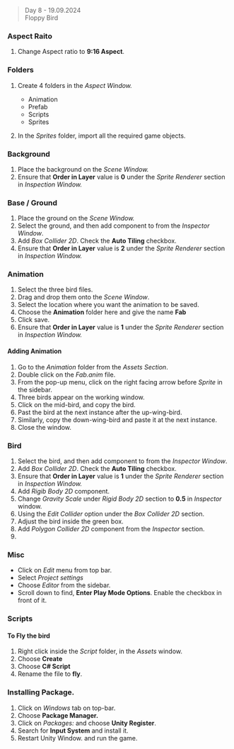 > Day 8 - 19.09.2024  
> Floppy Bird

### Aspect Raito
1. Change Aspect ratio to **9:16 Aspect**.

### Folders
1. Create 4 folders in the *Aspect Window.*  
    - Animation
    - Prefab
    - Scripts
    - Sprites

2. In the *Sprites* folder, import all the required game objects.

### Background

1. Place the background on the *Scene Window.*
2. Ensure that **Order in Layer** value is **0** under the *Sprite Renderer* section in *Inspection Window.*

### Base / Ground
1. Place the ground on the *Scene Window.*
2. Select the ground, and then add component to from the *Inspector Window*.
3. Add *Box Collider 2D*. Check the **Auto Tiling** checkbox.
4. Ensure that **Order in Layer** value is **2** under the *Sprite Renderer* section in *Inspection Window.*

### Animation
1. Select the three bird files.
2. Drag and drop them onto the *Scene Window*.
3. Select the location where you want the animation to be saved. 
4. Choose the **Animation** folder here and give the name **Fab**
5. Click save.
6. Ensure that **Order in Layer** value is **1** under the *Sprite Renderer* section in *Inspection Window.*

#### Adding Animation
1. Go to the *Animation* folder from the *Assets Section*.
2. Double click on the *Fab.anim* file.
3. From the pop-up menu, click on the right facing arrow before *Sprite* in the sidebar.
4. Three birds appear on the working window.
5. Click on the mid-bird, and copy the bird.
6. Past the bird at the next instance after the up-wing-bird.
7. Similarly, copy the down-wing-bird and paste it at the next instance.
8. Close the window.

### Bird
1. Select the bird, and then add component to from the *Inspector Window*.
2. Add *Box Collider 2D*. Check the **Auto Tiling** checkbox.
3. Ensure that **Order in Layer** value is **1** under the *Sprite Renderer* section in *Inspection Window.*
4. Add *Rigib Body 2D* component.
5. Change *Gravity Scale* under *Rigid Body 2D* section to **0.5** in *Inspector* window.
6. Using the *Edit Collider* option under the *Box Collider 2D* section. 
7. Adjust the bird inside the green box.
8. Add *Polygon Collider 2D* component from the *Inspector* section.
9. 

### Misc

- Click on *Edit* menu from top bar. 
- Select *Project settings*
- Choose *Editor* from the sidebar.
- Scroll down to find, **Enter Play Mode Options**. Enable the checkbox in front of it.

### Scripts

#### To Fly the bird
1. Right click inside the *Script* folder, in the *Assets* window.
2. Choose **Create**
3. Choose **C# Script**
4. Rename the file to **fly**.

### Installing Package.

1. Click on *Windows* tab on top-bar.
2. Choose **Package Manager.**
3. Click on *Packages:* and choose **Unity Register**.
4. Search for **Input System** and install it.
5. Restart Unity Window. and run the game.